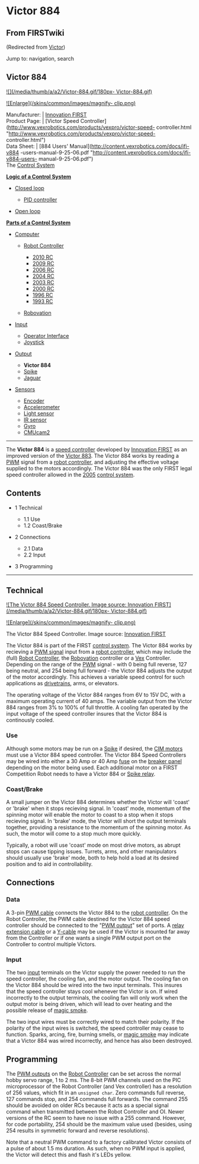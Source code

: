 # Victor 884

## From FIRSTwiki

(Redirected from [Victor](/index.php?title=Victor&redirect=no "Victor"))

Jump to: navigation, search

## Victor 884

[![](/media/thumb/a/a2/Victor-884.gif/180px-
Victor-884.gif)](Image:Victor-884.gif)

[![Enlarge](/skins/common/images/magnify-
clip.png)](Image:Victor-884.gif "Enlarge")

Manufacturer: | [Innovation FIRST](Innovation_FIRST "Innovation
FIRST")<br>
Product Page: | [Victor Speed Controller](http://www.vexrobotics.com/products/vexpro/victor-speed-
controller.html "http://www.vexrobotics.com/products/vexpro/victor-speed-
controller.html")<br>
Data Sheet: | [884 Users' Manual](http://content.vexrobotics.com/docs/ifi-v884
-users-manual-9-25-06.pdf "http://content.vexrobotics.com/docs/ifi-v884-users-
manual-9-25-06.pdf")<br>
The [Control System](control-system)

**[Logic of a Control System](Logic_of_a_control_system "Logic of a control system")**

- [Closed loop](closed-loop)

  - [PID controller](PID_controller "PID controller")

- [Open loop](open-loop)

**[Parts of a Control System](Parts_of_a_control_system "Parts of a control system")**

- [Computer](Computer "Computer")

  - [Robot Controller](robot-controller)

    - [2010 RC](Robot_Controller_%282010%29 "Robot Controller \(2010\)")
    - [2009 RC](Robot_Controller_%282009%29 "Robot Controller \(2009\)")
    - [2006 RC](Robot_Controller_%282006%29 "Robot Controller \(2006\)")
    - [2004 RC](Robot_Controller_%282004%29 "Robot Controller \(2004\)")
    - [2003 RC](Robot_Controller_%282003%29 "Robot Controller \(2003\)")
    - [2000 RC](Robot_Controller_%282000%29 "Robot Controller \(2000\)")
    - [1996 RC](/index.php?title=Robot_Controller_%281996%29&action=edit "Robot Controller \(1996\)")
    - [1993 RC](/index.php?title=Robot_Controller_%281993%29&action=edit "Robot Controller \(1993\)")

  - [Robovation](robovation)

- [Input](input)

  - [Operator Interface](operator-interface)
  - [Joystick](joystick)

- [Output](output)

  - **Victor 884**
  - [Spike](spike-relay)
  - [Jaguar](Jaguar "Jaguar")

- [Sensors](sensor)

  - [Encoder](encoder)
  - [Accelerometer](accelerometer)
  - [Light sensor](/index.php?title=Light_sensor&action=edit "Light sensor")
  - [IR sensor](tsop34840)
  - [Gyro](gyro)
  - [CMUcam2](CMUcam2 "CMUcam2")

--------------------------------------------------------------------------------

The **Victor 884** is a [speed controller](Speed_Controller "Speed
Controller") developed by [Innovation FIRST](Innovation_FIRST "Innovation FIRST") as an improved version of the [Victor 883](victor-883). The Victor 884 works by reading a [PWM](pwm) signal from a [robot controller](robot-controller), and adjusting the effective voltage supplied to the motors accordingly. The Victor 884 was the only FIRST legal speed controller allowed in the [2005](triple-play) [control system](control-system).

## Contents

- 1 Technical

  - 1.1 Use
  - 1.2 Coast/Brake

- 2 Connections

  - 2.1 Data
  - 2.2 Input

- 3 Programming

--------------------------------------------------------------------------------

## Technical

[![The Victor 884 Speed Controller. Image source: Innovation
FIRST](/media/thumb/a/a2/Victor-884.gif/180px-
Victor-884.gif)](Image:Victor-884.gif "The Victor 884 Speed
Controller. Image source: Innovation FIRST")

[![Enlarge](/skins/common/images/magnify-
clip.png)](Image:Victor-884.gif "Enlarge")

The Victor 884 Speed Controller. Image source: [Innovation FIRST](Innovation_FIRST "Innovation FIRST")

The Victor 884 is part of the FIRST [control system](control-system). The Victor 884 works by recieving a [PWM signal](PWM_signal "PWM signal") input from a [robot controller](robot-controller), which may include the (full) [Robot Controller](Robot_Controller "Robot
Controller"), the [Robovation](robovation) controller or a [Vex](Vex "Vex") Controller. Depending on the range of the [PWM](pwm) signal - with 0 being full reverse, 127 being neutral, and 254 being full forward - the Victor 884 adjusts the output of the motor accordingly. This achieves a variable speed control for such applications as [drivetrains](Drive_trains "Drive trains"), arms, or elevators.

The operating voltage of the Victor 884 ranges from 6V to 15V DC, with a maximum operating current of 40 amps. The variable output from the Victor 884 ranges from 3% to 100% of full throttle. A cooling fan operated by the input voltage of the speed controller insures that the Victor 884 is continously cooled.

### Use

Although some motors may be run on a [Spike](spike-relay) if desired, the [CIM motors](CIM_motor "CIM motor") must use a Victor 884 speed controller. The Victor 884 Speed Controllers may be wired into either a 30 Amp or 40 Amp [fuse](/index.php?title=Fuse&action=edit "Fuse") on the [breaker panel](Breaker_panel "Breaker panel") depending on the motor being used. Each additional motor on a FIRST Competition Robot needs to have a Victor 884 or [Spike relay](Spike_relay "Spike relay").

### Coast/Brake

A small jumper on the Victor 884 determines whether the Victor will 'coast' or 'brake' when it stops recieving signal. In 'coast' mode, momentum of the spinning motor will enable the motor to coast to a stop when it stops recieving signal. In 'brake' mode, the Victor will short the output terminals together, providing a resistance to the momentum of the spinning motor. As such, the motor will come to a stop much more quickly.

Typically, a robot will use 'coast' mode on most drive motors, as abrupt stops can cause tipping issues. Turrets, arms, and other manipulators should usually use 'brake' mode, both to help hold a load at its desired position and to aid in controllability.

## Connections

### Data

A 3-pin [PWM cable](pwm-cable) connects the Victor 884 to the [robot controller](robot-controller). On the Robot Controller, the PWM cable destined for the Victor 884 speed controller should be connected to the "[PWM output](/index.php?title=PWM_output&action=edit "PWM output")" set of ports. A [relay extension cable](/index.php?title=Relay_extension_cable&action=edit "Relay extension cable") or a [Y-cable](/index.php?title=Y-cable&action=edit "Y-cable") may be used if the Victor is mounted far away from the Controller or if one wants a single PWM output port on the Controller to control multiple Victors.

### Input

The two [input](input) terminals on the Victor supply the power needed to run the speed controller, the cooling fan, and the motor output. The cooling fan on the Victor 884 should be wired into the two input terminals. This insures that the speed controller stays cool whenever the Victor is on. If wired incorrectly to the output terminals, the cooling fan will only work when the output motor is being driven, which will lead to over heating and the possible release of [magic smoke](Magic_smoke "Magic smoke").

The two input wires must be correctly wired to match their polarity. If the polarity of the input wires is switched, the speed controller may cease to function. Sparks, arcing, fire, burning smells, or [magic smoke](Magic_smoke "Magic smoke") may indicate that a Victor 884 was wired incorrectly, and hence has also been destroyed.

## Programming

The [PWM outputs](/index.php?title=PWM_outputs&action=edit "PWM outputs") on the [Robot Controller](robot-controller) can be set across the normal hobby servo range, 1 to 2 ms. The 8-bit PWM channels used on the PIC microprocessor of the Robot Controller (and Vex controller) has a resolution of 256 values, which fit in an `unsigned char`. Zero commands full reverse, 127 commands stop, and 254 commands full forwards. The command 255 should be avoided on older RCs because it acts as a special signal command when transmitted between the Robot Controller and OI. Newer versions of the RC seem to have no issue with a 255 command. However, for code portability, 254 should be the maximum value used (besides, using 254 results in symmetric forward and reverse resolutions).

Note that a neutral PWM command to a factory calibrated Victor consists of a pulse of about 1.5 ms duration. As such, when no PWM input is applied, the Victor will detect this and flash it's LEDs yellow.
